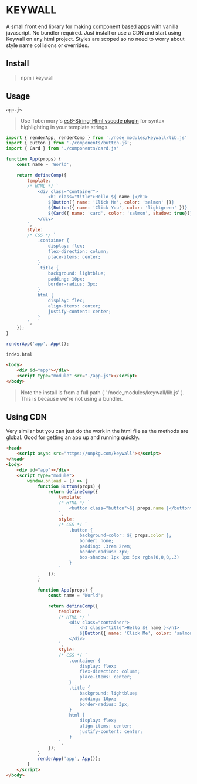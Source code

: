 # KEYWALL

A small front end library for making component based apps with vanilla javascript. No bundler required. Just install or use a CDN and start using Keywall on any html project. Styles are scoped so no need to worry about style name collisions or overrides.

## Install

> npm i keywall

## Usage

`app.js`

>Use Tobermory's [es6-String-Html vscode plugin](https://marketplace.visualstudio.com/items?itemName=Tobermory.es6-string-html)  for syntax highlighting in your template strings.

```js
import { renderApp, renderComp } from './node_modules/keywall/lib.js'
import { Button } from './components/button.js';
import { Card } from './components/card.js'

function App(props) {
    const name = 'World';

    return defineComp({
        template: 
        /* HTML */ `
            <div class="container">
                <h1 class="title">Hello ${ name }</h1>
                ${Button({ name: 'Click Me', color: 'salmon' })}
                ${Button({ name: 'Click You', color: 'lightgreen' })}
                ${Card({ name: 'card', color: 'salmon', shadow: true})}
            </div>
        `,
        style: 
        /* CSS */ `
            .container {
                display: flex;
                flex-direction: column;
                place-items: center;
            }
            .title {
                background: lightblue;
                padding: 10px;
                border-radius: 3px;
            }
            html {
                display: flex;
                align-items: center;
                justify-content: center;
            }
        `,
    });
}

renderApp('app', App());
```

`index.html`

```html
<body>
    <div id="app"></div>
    <script type="module" src="./app.js"></script>
</body>
```

> Note the install is from a full path ( './node_modules/keywall/lib.js' ). This is because we're not using a bundler.

## Using CDN

Very similar but you can just do the work in the html file as the methods are global. Good for getting an app up and running quickly.

```html
<head>
    <script async src="https://unpkg.com/keywall"></script>
</head>
<body>
    <div id="app"></div>
    <script type="module">
        window.onload = () => {
            function Button(props) {
                return defineComp({
                    template:
                    /* HTML */ `
                        <button class="button">${ props.name }</button>
                    `,
                    style:
                    /* CSS */ `
                        .button {
                            background-color: ${ props.color };
                            border: none;
                            padding: .3rem 2rem;
                            border-radius: 3px;
                            box-shadow: 1px 1px 5px rgba(0,0,0,.3)
                        }
                    `
                });
            }
            
            function App(props) {
                const name = 'World';

                return defineComp({
                    template: 
                    /* HTML */ `
                        <div class="container">
                            <h1 class="title">Hello ${ name }</h1>
                            ${Button({ name: 'Click Me', color: 'salmon' })}
                        </div>
                    `,
                    style: 
                    /* CSS */ `
                        .container {
                            display: flex;
                            flex-direction: column;
                            place-items: center;
                        }
                        .title {
                            background: lightblue;
                            padding: 10px;
                            border-radius: 3px;
                        }
                        html {
                            display: flex;
                            align-items: center;
                            justify-content: center;
                        }
                    `,
                });
            }
            renderApp('app', App());
        }
    </script>
</body>
```
